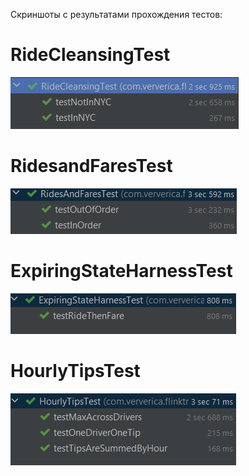 Скриншоты с результатами прохождения тестов:

# RideCleansingTest
![RideCleansingTest](screenshots/RideCleansingTest.png)

# RidesandFaresTest
![RidesAndFaresTest](screenshots/RidesAndFaresTest.png)

# ExpiringStateHarnessTest
![ExpiringStateHarnessTest](screenshots/ExpiringStateHarnessTest.png)

# HourlyTipsTest
![HourlyTipsTest](screenshots/HourlyTipsTest.png)
